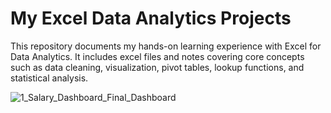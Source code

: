 # My Excel Data Analytics Projects

This repository documents my hands-on learning experience with Excel for Data Analytics. It includes excel files and notes covering core concepts such as data cleaning, visualization, pivot tables, lookup functions, and statistical analysis.

![1_Salary_Dashboard_Final_Dashboard](https://github.com/user-attachments/assets/1e36cff8-9e24-4c67-a0ab-6610148c01ac)
